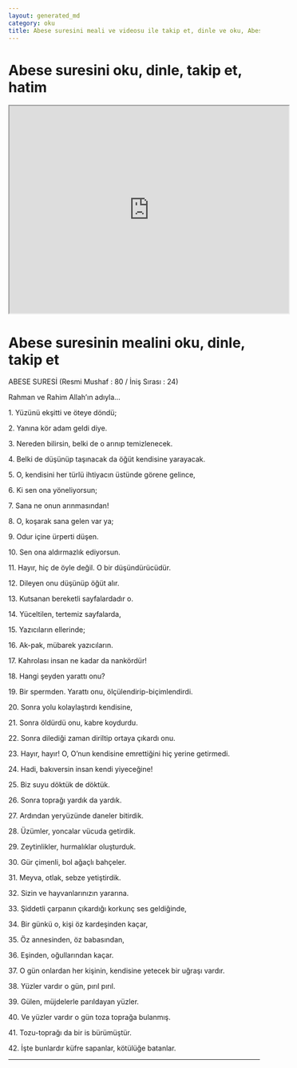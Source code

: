 ```yaml
---
layout: generated_md
category: oku
title: Abese suresini meali ve videosu ile takip et, dinle ve oku, Abese dinle, Abese meali, hatim dinle, hatim yap.
---
```


<div class="container">
  <div class="row">
    <div class="col-lg-12">
      <h1>Abese suresini oku, dinle, takip et, hatim</h1>
      <div class="div-youtube-embed">
        <iframe width="560" height="415" src="https://www.youtube.com/embed/">frameborder="0" allowfullscreen></iframe>
      </div>
    </div>
  </div>

  <div class="row">
    <div class="col-lg-12">
      <h1>Abese suresinin mealini oku, dinle, takip et</h1>
      <div><p></p><p></p><p>ABESE SURESİ (Resmi Mushaf : 80 / İniş Sırası : 24)</p><p>Rahman ve Rahim Allah’ın adıyla…</p><p></p><p></p><p>1. Yüzünü ekşitti ve öteye döndü;</p><p></p><p></p><p>2. Yanına kör adam geldi diye.</p><p></p><p></p><p>3. Nereden bilirsin, belki de o arınıp temizlenecek.</p><p></p><p></p><p>4. Belki de düşünüp taşınacak da öğüt kendisine yarayacak.</p><p></p><p></p><p>5. O, kendisini her türlü ihtiyacın üstünde görene gelince,</p><p></p><p></p><p>6. Ki sen ona yöneliyorsun;</p><p></p><p></p><p>7. Sana ne onun arınmasından!</p><p></p><p></p><p>8. O, koşarak sana gelen var ya;</p><p></p><p></p><p>9. Odur içine ürperti düşen.</p><p></p><p></p><p>10. Sen ona aldırmazlık ediyorsun.</p><p></p><p></p><p>11. Hayır, hiç de öyle değil. O bir düşündürücüdür.</p><p></p><p></p><p>12. Dileyen onu düşünüp öğüt alır.</p><p></p><p></p><p>13. Kutsanan bereketli sayfalardadır o.</p><p></p><p></p><p>14. Yüceltilen, tertemiz sayfalarda,</p><p></p><p></p><p>15. Yazıcıların ellerinde;</p><p></p><p></p><p>16. Ak-pak, mübarek yazıcıların.</p><p></p><p></p><p>17. Kahrolası insan ne kadar da nankördür!</p><p></p><p></p><p>18. Hangi şeyden yarattı onu?</p><p></p><p></p><p>19. Bir spermden. Yarattı onu, ölçülendirip-biçimlendirdi.</p><p></p><p></p><p>20. Sonra yolu kolaylaştırdı kendisine,</p><p></p><p></p><p>21. Sonra öldürdü onu, kabre koydurdu.</p><p></p><p></p><p>22. Sonra dilediği zaman diriltip ortaya çıkardı onu.</p><p></p><p></p><p>23. Hayır, hayır! O, O’nun kendisine emrettiğini hiç yerine getirmedi.</p><p></p><p></p><p>24. Hadi, bakıversin insan kendi yiyeceğine!</p><p></p><p></p><p>25. Biz suyu döktük de döktük.</p><p></p><p></p><p>26. Sonra toprağı yardık da yardık.</p><p></p><p></p><p>27. Ardından yeryüzünde daneler bitirdik.</p><p></p><p></p><p>28. Üzümler, yoncalar vücuda getirdik.</p><p></p><p></p><p>29. Zeytinlikler, hurmalıklar oluşturduk.</p><p></p><p></p><p>30. Gür çimenli, bol ağaçlı bahçeler.</p><p></p><p></p><p>31. Meyva, otlak, sebze yetiştirdik.</p><p></p><p></p><p>32. Sizin ve hayvanlarınızın yararına.</p><p></p><p></p><p>33. Şiddetli çarpanın çıkardığı korkunç ses geldiğinde,</p><p></p><p></p><p>34. Bir günkü o, kişi öz kardeşinden kaçar,</p><p></p><p></p><p>35. Öz annesinden, öz babasından,</p><p></p><p></p><p>36. Eşinden, oğullarından kaçar.</p><p></p><p></p><p>37. O gün onlardan her kişinin, kendisine yetecek bir uğraşı vardır.</p><p></p><p></p><p>38. Yüzler vardır o gün, pırıl pırıl.</p><p></p><p></p><p>39. Gülen, müjdelerle parıldayan yüzler.</p><p></p><p></p><p>40. Ve yüzler vardır o gün toza toprağa bulanmış.</p><p></p><p></p><p>41. Tozu-toprağı da bir is bürümüştür.</p><p></p><p></p><p>42. İşte bunlardır küfre sapanlar, kötülüğe batanlar.</p><p></p><p></p></div>
    </div>
  </div>
</div>
<hr />